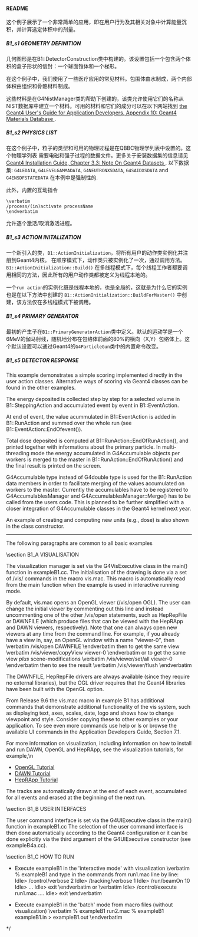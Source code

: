 #### README
这个例子展示了一个非常简单的应用，即在用户行为及其相关对象中计算能量沉积，并计算选定体积中的剂量。

##### B1_s1 GEOMETRY DEFINITION
几何图形是在B1::DetectorConstruction类中构建的。该设置包括一个包含两个体积的盒子形状的信封：一个球面锥体和一个梯形。

在这个例子中，我们使用了一些医疗应用的常见材料。包围体由水制成，两个内部体积由组织和骨骼材料制成。

这些材料是在G4NistManager类的帮助下创建的，该类允许使用它们的名称从NIST数据库中建立一个材料。可用的材料和它们的成分可以在以下网站找到
 <a href="http://geant4.web.cern.ch/geant4/UserDocumentation/UsersGuides
                                  /ForApplicationDeveloper/html/apas10.html">
 the Geant4 User's Guide for Application Developers, Appendix 10:
 Geant4 Materials Database
 </a>.

##### B1_s2 PHYSICS LIST

在这个例子中，粒子的类型和可用的物理过程是在QBBC物理学列表中设置的。这个物理学列表 需要电磁和强子过程的数据文件。更多关于安装数据集的信息请见
<a href="http://geant4.web.cern.ch/geant4/UserDocumentation/UsersGuides
                                     /InstallationGuide/html/ch03s03.html">
Geant4 Installation Guide, Chapter 3.3: Note On Geant4 Datasets </a>.
以下数据集: `G4LEDATA`, `G4LEVELGAMMADATA`, `G4NEUTRONXSDATA`,
`G4SAIDXSDATA` and `G4ENSDFSTATEDATA` 在本例中是强制性的.

此外，内置的互动指令
```
\verbatim
/process/(in)activate processName
\endverbatim
```
允许逐个激活/取消激活进程。

##### B1_s3 ACTION INITALIZATION

一个新引入的类，`B1::ActionInitialization`，将所有用户的动作类实例化并注册到Geant4内核。
在顺序模式下，动作类只被实例化了一次，通过调用方法。
`B1::ActionInitialization::Build()`
在多线程模式下，每个线程工作者都要调用相同的方法，因此所有的用户动作类都被定义为线程本地的。

一个`run action`的实例化既是线程本地的，也是全局的，这就是为什么它的实例也是在以下方法中创建的
`B1::ActionInitialization::BuildForMaster()`
中创建，该方法仅在多线程模式下被调用。

##### B1_s4 PRIMARY GENERATOR

最初的产生子在`B1::PrimaryGeneratorAction`类中定义。默认的运动学是一个6MeV的伽马射线，随机地分布在包络体前面的80%的横向（X,Y）包络体上。这个默认设置可以通过Geant4的`G4ParticleGun`类中的内置命令改变。

##### B1_s5 DETECTOR RESPONSE

   This example demonstrates a simple scoring implemented directly
   in the user action classes.  Alternative ways of scoring via Geant4 classes
   can be found in the other examples.

   The energy deposited is collected step by step for a selected volume
   in B1::SteppingAction and accumulated event by event in B1::EventAction.

   At end of event, the value acummulated in B1::EventAction is added in B1::RunAction
   and summed over the whole run (see B1::EventAction::EndOfevent()).

   Total dose deposited is computed at B1::RunAction::EndOfRunAction(),
   and printed together with informations about the primary particle.
   In multi-threading mode the energy accumulated in G4Accumulable objects per
   workers is merged to the master in B1::RunAction::EndOfRunAction() and the final
   result is printed on the screen.

   G4Accumulable<G4double> type instead of G4double type is used for the B1::RunAction
   data members in order to facilitate merging of the values accumulated on workers
   to the master.  Currently the accumulables have to be registered to G4AccumulablesManager
   and G4AccumulablesManager::Merge() has to be called from the users code. This is planned
   to be further simplified with a closer integration of G4Accumulable classes in
   the Geant4 kernel next year.

   An example of creating and computing new units (e.g., dose) is also shown
   in the class constructor.

<hr>

The following paragraphs are common to all basic examples

\section B1_A VISUALISATION

   The visualization manager is set via the G4VisExecutive class
   in the main() function in exampleB1.cc.
   The initialisation of the drawing is done via a set of /vis/ commands
   in the macro vis.mac. This macro is automatically read from
   the main function when the example is used in interactive running mode.

   By default, vis.mac opens an OpenGL viewer (/vis/open OGL).
   The user can change the initial viewer by commenting out this line
   and instead uncommenting one of the other /vis/open statements, such as
   HepRepFile or DAWNFILE (which produce files that can be viewed with the
   HepRApp and DAWN viewers, respectively).  Note that one can always
   open new viewers at any time from the command line.  For example, if
   you already have a view in, say, an OpenGL window with a name
   "viewer-0", then
\verbatim
/vis/open DAWNFILE
\endverbatim
   then to get the same view
\verbatim
/vis/viewer/copyView viewer-0
\endverbatim
   or to get the same view *plus* scene-modifications
\verbatim
/vis/viewer/set/all viewer-0
\endverbatim
   then to see the result
\verbatim
/vis/viewer/flush
\endverbatim

   The DAWNFILE, HepRepFile drivers are always available
   (since they require no external libraries), but the OGL driver requires
   that the Geant4 libraries have been built with the OpenGL option.

   From Release 9.6 the vis.mac macro in example B1 has additional commands
   that demonstrate additional functionality of the vis system, such as
   displaying text, axes, scales, date, logo and shows how to change
   viewpoint and style.  Consider copying these to other examples or
   your application.  To see even more commands use help or
   ls or browse the available UI commands in the Application
   Developers Guide, Section 7.1.

   For more information on visualization, including information on how to
   install and run DAWN, OpenGL and HepRApp, see the visualization tutorials,
   for example,\n
   - <a href="http://geant4.slac.stanford.edu/Presentations/vis/G4OpenGLTutorial/G4OpenGLTutorial.html">
     OpenGL Tutorial </a>
   - <a href="http://geant4.slac.stanford.edu/Presentations/vis/G4DAWNTutorial/G4DAWNTutorial.html">
     DAWN Tutorial </a>
   - <a href="http://geant4.slac.stanford.edu/Presentations/vis/G4HepRAppTutorial/G4HepRAppTutorial.html">
     HepRApp Tutorial </a>

   The tracks are automatically drawn at the end of each event, accumulated
   for all events and erased at the beginning of the next run.


\section B1_B USER INTERFACES

   The user command interface is set via the G4UIExecutive class
   in the main() function in exampleB1.cc
   The selection of the user command interface is then done automatically
   according to the Geant4 configuration or it can be done explicitly via
   the third argument of the G4UIExecutive constructor (see exampleB4a.cc).

\section B1_C HOW TO RUN

   - Execute exampleB1 in the 'interactive mode' with visualization
\verbatim
% exampleB1
and type in the commands from run1.mac line by line:
Idle> /control/verbose 2
Idle> /tracking/verbose 1
Idle> /run/beamOn 10
Idle> ...
Idle> exit
\endverbatim
      or
\verbatim
Idle> /control/execute run1.mac
....
Idle> exit
\endverbatim

   - Execute exampleB1 in the 'batch' mode from macro files
   (without visualization)
\verbatim
% exampleB1 run2.mac
% exampleB1 exampleB1.in > exampleB1.out
\endverbatim

*/

